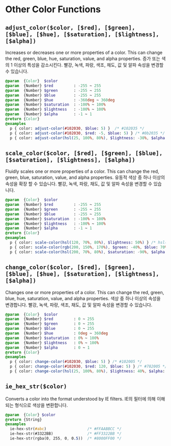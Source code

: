 # Other Color Functions

## `adjust_color($color, [$red], [$green], [$blue], [$hue], [$saturation], [$lightness], [$alpha])`
Increases or decreases one or more properties of a color. This can change the red, green, blue, hue, saturation, value, and alpha properties.
증가 또는 색의 1 이상의 특성을 감소시킨다. 빨강, 녹색, 파랑, 색조, 채도, 값 및 알파 속성을 변경할 수 있습니다.
```sass
@param  {Color}  $color
@param  {Number} $red         : -255 ~ 255
@param  {Number} $green       : -255 ~ 255
@param  {Number} $blue        : -255 ~ 255
@param  {Number} $hue         : -360deg ~ 360deg
@param  {Number} $saturation  : -100% ~ 100%
@param  {Number} $lightness   : -100% ~ 100%
@param  {Number} $alpha       : -1 ~ 1
@return {Color}
@examples
  p { color: adjust-color(#102030, $blue: 5) }  /* #102035 */
  p { color: adjust-color(#102030, $red: -5, $blue: 5) } /* #0b2035 */
  p { color: adjust-color(hsl(25, 100%, 80%), $lightness: -30%, $alpha: -0.4) } /* hsla(25, 100%, 50%, 0.6), rgba(255, 106, 0, 0.6) */
```

## `scale_color($color, [$red], [$green], [$blue], [$saturation], [$lightness], [$alpha])`
Fluidly scales one or more properties of a color. This can change the red, green, blue, saturation, value, and alpha properties. 
유동적 색상 중 하나 이상의 속성을 확장 할 수 있습니다. 빨강, 녹색, 파랑, 채도, 값 및 알파 속성을 변경할 수 있습니다.
```sass
@param  {Color}  $color
@param  {Number} $red         : -255 ~ 255
@param  {Number} $green       : -255 ~ 255
@param  {Number} $blue        : -255 ~ 255
@param  {Number} $saturation  : -100% ~ 100%
@param  {Number} $lightness   : -100% ~ 100%
@param  {Number} $alpha       : -1 ~ 1
@return {Color}
@examples
  p { color: scale-color(hsl(120, 70%, 80%), $lightness: 50%) } /* hsl(120, 70%, 90%), #d4f7d4 */
  p { color: scale-color(rgb(200, 150%, 170%), $green: -40%, $blue: 70%) } /* rgb(200, 90, 229), #c899ff */
  p { color: scale-color(hsl(200, 70%, 80%), $saturation: -90%, $alpha: -30%) } /* hsla(200, 7%, 80%, 0.7), rgba(200, 205, 208, 0.7) */
```

## `change_color($color, [$red], [$green], [$blue], [$hue], [$saturation], [$lightness], [$alpha])`
Changes one or more properties of a color. This can change the red, green, blue, hue, saturation, value, and alpha properties.
색상 중 하나 이상의 속성을 변경합니다. 빨강, 녹색, 파랑, 색조, 채도, 값 및 알파 속성을 변경할 수 있습니다.
```sass
@param  {Color}  $color
@param  {Number} $red         : 0 ~ 255
@param  {Number} $green       : 0 ~ 255
@param  {Number} $blue        : 0 ~ 255
@param  {Number} $hue         : 0deg ~ 360deg
@param  {Number} $saturation  : 0% ~ 100%
@param  {Number} $lightness   : 0% ~ 100%
@param  {Number} $alpha       : 0 ~ 1
@return {Color}
@examples
  p { color: change-color(#102030, $blue: 5) } /* #102005 */
  p { color: change-color(#102030, $red: 120, $blue: 5) } /* #782005 */
  p { color: change-color(hsl(25, 100%, 80%), $lightness: 40%, $alpha: 0.8) } /* rgba(204, 85, 0, 0.8) */
```

## `ie_hex_str($color)`
Converts a color into the format understood by IE filters.
IE의 필터에 의해 이해되는 형식으로 색상을 변환합니다.
```sass
@param  {Color} $color
@return {String}
@examples
  ie-hex-str(#abc)                  /* #FFAABBCC */
  ie-hex-str(#3322BB)               /* #FF3322BB */
  ie-hex-str(rgba(0, 255, 0, 0.5))  /* #8000FF00 */
```